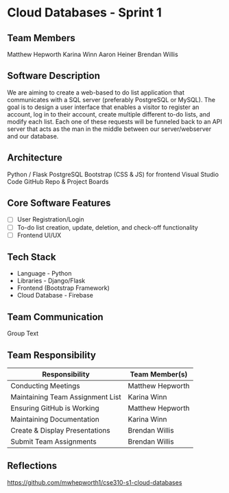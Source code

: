 # Cloud Databases - Sprint 1

## Team Members
Matthew Hepworth
Karina Winn
Aaron Heiner
Brendan Willis

## Software Description
We are aiming to create a web-based to do list application that communicates with a SQL server (preferably PostgreSQL or MySQL). The goal is to design a user interface that enables a visitor to register an account, log in to their account, create multiple different to-do lists, and modify each list. Each one of these requests will be funneled back to an API server that acts as the man in the middle between our server/webserver and our database. 

## Architecture
Python / Flask
PostgreSQL
Bootstrap (CSS & JS) for frontend
Visual Studio Code
GitHub Repo & Project Boards


## Core Software Features

* [ ] User Registration/Login
* [ ] To-do list creation, update, deletion, and check-off functionality
* [ ] Frontend UI/UX

## Tech Stack
* Language - Python
* Libraries - Django/Flask
* Frontend (Bootstrap Framework)
* Cloud Database - Firebase

## Team Communication
Group Text

## Team Responsibility

|Responsibility                      |Team Member(s)              |
|------------------------------------|----------------------------|
|Conducting Meetings                 |   Matthew Hepworth         |
|Maintaining Team Assignment List    |   Karina Winn              |
|Ensuring GitHub is Working          |   Matthew Hepworth         |
|Maintaining Documentation           |   Karina Winn              |
|Create & Display Presentations      |   Brendan Willis           |
|Submit Team Assignments             |   Brendan Willis           |

## Reflections

https://github.com/mwhepworth1/cse310-s1-cloud-databases